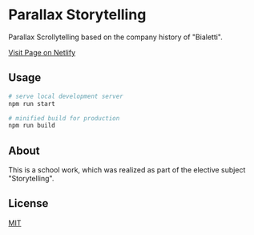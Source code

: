 # Parallax Storytelling #

Parallax Scrollytelling based on the company history of "Bialetti".

[Visit Page on Netlify](https://parallax-storytelling.netlify.app/)

## Usage ##

```bash
# serve local development server
npm run start
```

```bash
# minified build for production
npm run build
```

## About ##

This is a school work, which was realized as part of the elective subject "Storytelling".

## License ##

[MIT](https://choosealicense.com/licenses/mit/)
